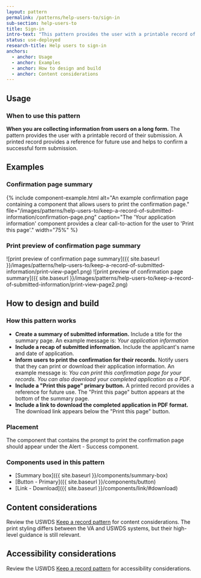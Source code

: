 ```yaml
---
layout: pattern
permalink: /patterns/help-users-to/sign-in
sub-section: help-users-to
title: Sign-in
intro-text: "This pattern provides the user with a printable record of their submission."
status: use-deployed
research-title: Help users to sign-in
anchors:
  - anchor: Usage
  - anchor: Examples
  - anchor: How to design and build
  - anchor: Content considerations
---
```


## Usage

### When to use this pattern

**When you are collecting information from users on a long form.** The pattern provides the user with a printable record of their submission. A printed record provides a reference for future use and helps to confirm a successful form submission.

## Examples

### Confirmation page summary

{% include component-example.html alt="An example confirmation page containing a component that allows users to print the confirmation page." file="/images/patterns/help-users-to/keep-a-record-of-submitted-information/confirmation-page.png" caption="The 'Your application information' component provides a clear call-to-action for the user to 'Print this page'." width="75%" %}

### Print preview of confirmation page summary

![print preview of confirmation page summary]({{ site.baseurl }}/images/patterns/help-users-to/keep-a-record-of-submitted-information/print-view-page1.png)
![print preview of confirmation page summary]({{ site.baseurl }}/images/patterns/help-users-to/keep-a-record-of-submitted-information/print-view-page2.png)

## How to design and build

### How this pattern works

* **Create a summary of submitted information.** Include a title for the summary page. An example message is: *Your application information*
* **Include a recap of submitted information.** Include the applicant's name and date of application.
* **Inform users to print the confirmation for their records.** Notify users that they can print or download their application information. An example message is: *You can print this confirmation page for your records. You can also download your completed application as a PDF.*
* **Include a "Print this page" primary button.** A printed record provides a reference for future use. The "Print this page" button appears at the bottom of the summary page.
* **Include a link to download the completed application in PDF format.** The download link appears below the "Print this page" button.

### Placement

The component that contains the prompt to print the confirmation page should appear under the Alert - Success component.  

### Components used in this pattern

* [Summary box]({{ site.baseurl }}/components/summary-box)
* [Button - Primary]({{ site.baseurl }}/components/button)
* [Link - Download]({{ site.baseurl }}/components/link/#download)

## Content considerations

Review the USWDS [Keep a record pattern](https://designsystem.digital.gov/patterns/complete-a-complex-form/keep-a-record/) for content considerations. The print styling differs between the VA and USWDS systems, but their high-level guidance is still relevant. 

## Accessibility considerations

Review the USWDS [Keep a record pattern](https://designsystem.digital.gov/patterns/complete-a-complex-form/keep-a-record/#section_9) for accessibility considerations.
